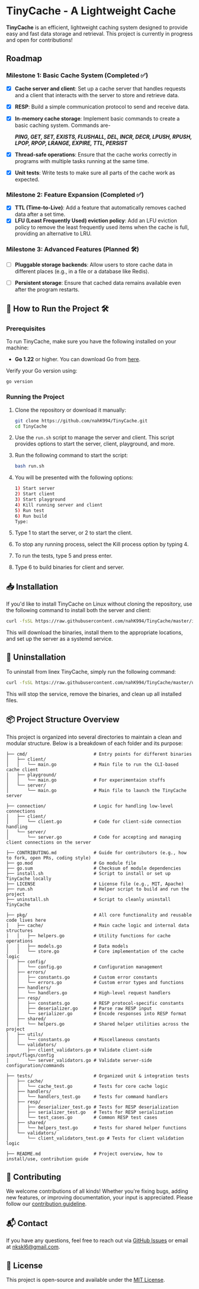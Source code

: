 # TinyCache - A Lightweight Cache

**TinyCache** is an efficient, lightweight caching system designed to provide easy and fast data storage and retrieval. This project is currently in progress and open for contributions!

## Roadmap

### Milestone 1: Basic Cache System (Completed ✅)
- [x] **Cache server and client**: Set up a cache server that handles requests and a client that interacts with the server to store and retrieve data.
- [x] **RESP**: Build a simple communication protocol to send and receive data.
- [x] **In-memory cache storage**: Implement basic commands to create a basic caching system. Commands are-

    ***PING, GET, SET, EXISTS, FLUSHALL, DEL, INCR, DECR, LPUSH, RPUSH, LPOP, RPOP, LRANGE, EXPIRE, TTL, PERSIST***
- [x] **Thread-safe operations**: Ensure that the cache works correctly in programs with multiple tasks running at the same time.
- [x] **Unit tests**: Write tests to make sure all parts of the cache work as expected.

### Milestone 2: Feature Expansion (Completed ✅)
- [x] **TTL (Time-to-Live)**: Add a feature that automatically removes cached data after a set time.
- [x] **LFU (Least Frequently Used) eviction policy**: Add an LFU eviction policy to remove the least frequently used items when the cache is full, providing an alternative to LRU.

### Milestone 3: Advanced Features (Planned 🛠️)
- [ ] **Pluggable storage backends**: Allow users to store cache data in different places (e.g., in a file or a database like Redis).
- [ ] **Persistent storage**: Ensure that cached data remains available even after the program restarts.


## 🚀 How to Run the Project 🛠️

### Prerequisites

To run TinyCache, make sure you have the following installed on your machine:

- **Go 1.22** or higher. You can download Go from [here](https://golang.org/dl/).

Verify your Go version using:
```bash
go version
```

### Running the Project

1. Clone the repository or download it manually:
    ```bash
    git clone https://github.com/nahK994/TinyCache.git
    cd TinyCache
    ```
2. Use the `run.sh` script to manage the server and client. This script provides options to start the server, client, playground, and more.
3. Run the following command to start the script:
    ```bash
    bash run.sh
    ```

4. You will be presented with the following options:
    ```bash
    1) Start server
    2) Start client
    3) Start playground
    4) Kill running server and client
    5) Run test
    6) Run build
    Type: 
    ```

5. Type 1 to start the server, or 2 to start the client.
6. To stop any running process, select the Kill process option by typing 4.
7. To run the tests, type 5 and press enter.
8. Type 6 to build binaries for client and server.


## 📥 Installation
If you'd like to install TinyCache on Linux without cloning the repository, use the following command to install both the server and client:
```bash
curl -fsSL https://raw.githubusercontent.com/nahK994/TinyCache/master/install.sh | bash
```
This will download the binaries, install them to the appropriate locations, and set up the server as a systemd service.


## 🧹 Uninstallation
To uninstall from linex TinyCache, simply run the following command:
```bash
curl -fsSL https://raw.githubusercontent.com/nahK994/TinyCache/master/uninstall.sh | bash
```
This will stop the service, remove the binaries, and clean up all installed files.


##  📦 Project Structure Overview

This project is organized into several directories to maintain a clean and modular structure. Below is a breakdown of each folder and its purpose:

```shell
├── cmd/                         # Entry points for different binaries
│   ├── client/
│   │   └── main.go              # Main file to run the CLI-based cache client
│   ├── playground/
│   │   └── main.go              # For experimentaion stuffs
│   └── server/
│       └── main.go              # Main file to launch the TinyCache server

├── connection/                  # Logic for handling low-level connections
│   ├── client/
│   │   └── client.go            # Code for client-side connection handling
│   └── server/
│       └── server.go            # Code for accepting and managing client connections on the server

├── CONTRIBUTING.md              # Guide for contributors (e.g., how to fork, open PRs, coding style)
├── go.mod                       # Go module file
├── go.sum                       # Checksum of module dependencies
├── install.sh                   # Script to install or set up TinyCache locally
├── LICENSE                      # License file (e.g., MIT, Apache)
├── run.sh                       # Helper script to build and run the project
├── uninstall.sh                 # Script to cleanly uninstall TinyCache

├── pkg/                         # All core functionality and reusable code lives here
│   ├── cache/                   # Main cache logic and internal data structures
│   │   ├── helpers.go           # Utility functions for cache operations
│   │   ├── models.go            # Data models
│   │   └── store.go             # Core implementation of the cache logic
│   ├── config/
│   │   └── config.go            # Configuration management
│   ├── errors/
│   │   ├── constants.go         # Custom error constants
│   │   └── errors.go            # Custom error types and functions
│   ├── handlers/
│   │   └── handlers.go          # High-level request handlers
│   ├── resp/
│   │   ├── constants.go         # RESP protocol-specific constants
│   │   ├── deserializer.go      # Parse raw RESP input
│   │   └── serializer.go        # Encode responses into RESP format
│   ├── shared/
│   │   └── helpers.go           # Shared helper utilities across the project
│   ├── utils/
│   │   └── constants.go         # Miscellaneous constants
│   └── validators/
│       ├── client_validators.go # Validate client-side input/flags/config
│       └── server_validators.go # Validate server-side configuration/commands

├── tests/                       # Organized unit & integration tests
│   ├── cache/
│   │   └── cache_test.go        # Tests for core cache logic
│   ├── handlers/
│   │   └── handlers_test.go     # Tests for command handlers
│   ├── resp/
│   │   ├── deserializer_test.go # Tests for RESP deserialization
│   │   ├── serializer_test.go   # Tests for RESP serialization
│   │   └── test_cases.go        # Common RESP test cases
│   ├── shared/
│   │   └── helpers_test.go      # Tests for shared helper functions
│   └── validators/
│       └── client_validators_test.go # Tests for client validation logic

├── README.md                    # Project overview, how to install/use, contribution guide
```

## 🤝 Contributing

We welcome contributions of all kinds! Whether you're fixing bugs, adding new features, or improving documentation, your input is appreciated. Please follow our [contribution guideline](./CONTRIBUTING.md).

## 📬 Contact

If you have any questions, feel free to reach out via [GitHub Issues](https://github.com/nahK994/TinyCache/issues) or email at nkskl6@gmail.com.



## 📝 License

This project is open-source and available under the [MIT License](./LICENSE).

